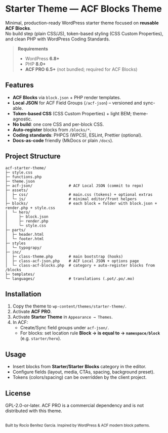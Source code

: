 # Starter Theme — ACF Blocks Theme

Minimal, production-ready WordPress starter theme focused on **reusable ACF Blocks**.  
No build step (plain CSS/JS), token-based styling (CSS Custom Properties), and clean PHP with WordPress Coding Standards.

> **Requirements**
>
> -   WordPress **6.8+**
> -   PHP **8.0+**
> -   **ACF PRO 6.5+** (not bundled; required for ACF Blocks)

## Features

-   **ACF Blocks** via `block.json` + PHP render templates.
-   **Local JSON** for ACF Field Groups (`/acf-json`) – versioned and sync-able.
-   **Token-based CSS** (CSS Custom Properties) + light BEM; theme-agnostic.
-   **No build**: one core CSS and per-block CSS.
-   **Auto-register** blocks from `/blocks/*`.
-   **Coding standards**: PHPCS (WPCS), ESLint, Prettier (optional).
-   **Docs-as-code** friendly (MkDocs or plain `/docs`).

## Project Structure

```
acf-starter-theme/
├─ style.css
├─ functions.php
├─ theme.json
├─ acf-json/                # ACF Local JSON (commit to repo)
├─ assets/
│  ├─ css/                  # main.css (tokens) + optional extras
│  └─ js/                   # minimal editor/front helpers
├─ blocks/                  # each block = folder with block.json + render.php + style.css
│  └─ hero/
│     ├─ block.json
│     ├─ render.php
│     └─ style.css
├─ parts/
│  ├─ header.html
│  └─ footer.html
├─ styles
│  └─ typograpy/
├─ inc/
│  ├─ class-theme.php       # main bootstrap (hooks)
│  ├─ class-acf-json.php    # ACF Local JSON + options page
│  └─ class-acf-blocks.php  # category + auto-register blocks from /blocks
├─ templates/
└─ languages/               # translations (.pot/.po/.mo)
```

## Installation

1. Copy the theme to `wp-content/themes/starter-theme/`.
2. Activate **ACF PRO**.
3. Activate **Starter Theme** in `Appearance → Themes`.
4. In ACF:
    - Create/Sync field groups under `acf-json/`.
    - For blocks: set location rule **Block → is equal to → `namespace/block`** (e.g. `starter/hero`).

## Usage

-   Insert blocks from **Starter/Starter Blocks** category in the editor.
-   Configure fields (layout, media, CTAs, spacing, background preset).
-   Tokens (colors/spacing) can be overridden by the client project.

## License

GPL-2.0-or-later.
ACF PRO is a commercial dependency and is not distributed with this theme.

<br>
<small>Built by Rocío Benítez García. Inspired by WordPress & ACF modern block patterns.<small>
